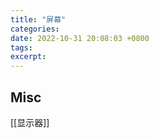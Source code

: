 ```yaml
---
title: "屏幕"
categories: 
date: 2022-10-31 20:08:03 +0800
tags: 
excerpt: 
---
```







## Misc

[[显示器]]


